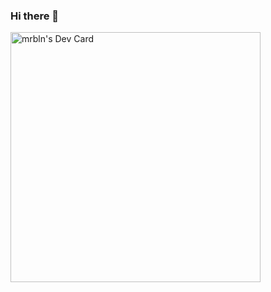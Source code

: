### Hi there 👋

<!--
**mrbln/mrbln** is a ✨ _special_ ✨ repository because its `README.md` (this file) appears on your GitHub profile.

Here are some ideas to get you started:

- 🔭 I’m currently working on ...
- 🌱 I’m currently learning ...
- 👯 I’m looking to collaborate on ...
- 🤔 I’m looking for help with ...
- 💬 Ask me about ...
- 📫 How to reach me: ...
- 😄 Pronouns: ...
- ⚡ Fun fact: ...
-->

<a href="https://app.daily.dev/mrbln"><img src="https://api.daily.dev/devcards/8d7fcbb1239d4b99be5a272c1dfc499b.png?r=o5h" width="400" alt="mrbln's Dev Card"/></a>
